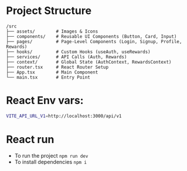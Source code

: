 # Project Structure

```
/src
├── assets/        # Images & Icons
├── components/    # Reusable UI Components (Button, Card, Input)
├── pages/         # Page-Level Components (Login, Signup, Profile, Rewards)
├── hooks/         # Custom Hooks (useAuth, useRewards)
├── services/      # API Calls (Auth, Rewards)
├── context/       # Global State (AuthContext, RewardsContext)
├── router.tsx     # React Router Setup
├── App.tsx        # Main Component
└── main.tsx       # Entry Point
```

# React Env vars:

```zsh
VITE_API_URL_V1=http://localhost:3000/api/v1
```

# React run

- To run the project `npm run dev`
- To install dependencies `npm i`